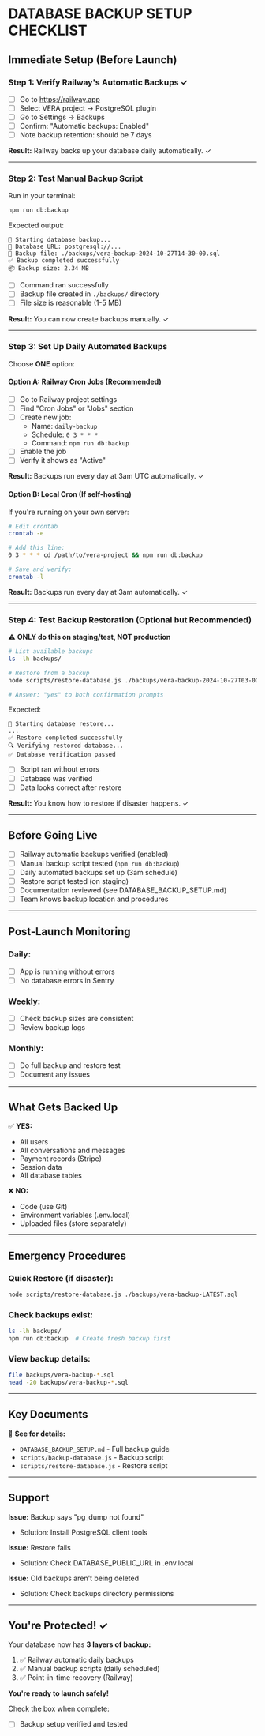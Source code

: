 # DATABASE BACKUP SETUP CHECKLIST

## Immediate Setup (Before Launch)

### Step 1: Verify Railway's Automatic Backups ✓

- [ ] Go to https://railway.app
- [ ] Select VERA project → PostgreSQL plugin
- [ ] Go to Settings → Backups
- [ ] Confirm: "Automatic backups: Enabled"
- [ ] Note backup retention: should be 7 days

**Result:** Railway backs up your database daily automatically. ✓

---

### Step 2: Test Manual Backup Script

Run in your terminal:

```bash
npm run db:backup
```

Expected output:

```
🔄 Starting database backup...
📍 Database URL: postgresql://...
💾 Backup file: ./backups/vera-backup-2024-10-27T14-30-00.sql
✅ Backup completed successfully
📦 Backup size: 2.34 MB
```

- [ ] Command ran successfully
- [ ] Backup file created in `./backups/` directory
- [ ] File size is reasonable (1-5 MB)

**Result:** You can now create backups manually. ✓

---

### Step 3: Set Up Daily Automated Backups

Choose **ONE** option:

#### Option A: Railway Cron Jobs (Recommended)

- [ ] Go to Railway project settings
- [ ] Find "Cron Jobs" or "Jobs" section
- [ ] Create new job:
  - Name: `daily-backup`
  - Schedule: `0 3 * * *`
  - Command: `npm run db:backup`
- [ ] Enable the job
- [ ] Verify it shows as "Active"

**Result:** Backups run every day at 3am UTC automatically. ✓

#### Option B: Local Cron (If self-hosting)

If you're running on your own server:

```bash
# Edit crontab
crontab -e

# Add this line:
0 3 * * * cd /path/to/vera-project && npm run db:backup

# Save and verify:
crontab -l
```

**Result:** Backups run every day at 3am automatically. ✓

---

### Step 4: Test Backup Restoration (Optional but Recommended)

⚠️ **ONLY do this on staging/test, NOT production**

```bash
# List available backups
ls -lh backups/

# Restore from a backup
node scripts/restore-database.js ./backups/vera-backup-2024-10-27T03-00-00.sql

# Answer: "yes" to both confirmation prompts
```

Expected:

```
🔄 Starting database restore...
...
✅ Restore completed successfully
🔍 Verifying restored database...
✅ Database verification passed
```

- [ ] Script ran without errors
- [ ] Database was verified
- [ ] Data looks correct after restore

**Result:** You know how to restore if disaster happens. ✓

---

## Before Going Live

- [ ] Railway automatic backups verified (enabled)
- [ ] Manual backup script tested (`npm run db:backup`)
- [ ] Daily automated backups set up (3am schedule)
- [ ] Restore script tested (on staging)
- [ ] Documentation reviewed (see DATABASE_BACKUP_SETUP.md)
- [ ] Team knows backup location and procedures

---

## Post-Launch Monitoring

### Daily:

- [ ] App is running without errors
- [ ] No database errors in Sentry

### Weekly:

- [ ] Check backup sizes are consistent
- [ ] Review backup logs

### Monthly:

- [ ] Do full backup and restore test
- [ ] Document any issues

---

## What Gets Backed Up

✅ **YES:**

- All users
- All conversations and messages
- Payment records (Stripe)
- Session data
- All database tables

❌ **NO:**

- Code (use Git)
- Environment variables (.env.local)
- Uploaded files (store separately)

---

## Emergency Procedures

### Quick Restore (if disaster):

```bash
node scripts/restore-database.js ./backups/vera-backup-LATEST.sql
```

### Check backups exist:

```bash
ls -lh backups/
npm run db:backup  # Create fresh backup first
```

### View backup details:

```bash
file backups/vera-backup-*.sql
head -20 backups/vera-backup-*.sql
```

---

## Key Documents

📄 **See for details:**

- `DATABASE_BACKUP_SETUP.md` - Full backup guide
- `scripts/backup-database.js` - Backup script
- `scripts/restore-database.js` - Restore script

---

## Support

**Issue:** Backup says "pg_dump not found"

- Solution: Install PostgreSQL client tools

**Issue:** Restore fails

- Solution: Check DATABASE_PUBLIC_URL in .env.local

**Issue:** Old backups aren't being deleted

- Solution: Check backups directory permissions

---

## You're Protected! ✓

Your database now has **3 layers of backup:**

1. ✅ Railway automatic daily backups
2. ✅ Manual backup scripts (daily scheduled)
3. ✅ Point-in-time recovery (Railway)

**You're ready to launch safely!**

Check the box when complete:

- [ ] Backup setup verified and tested
